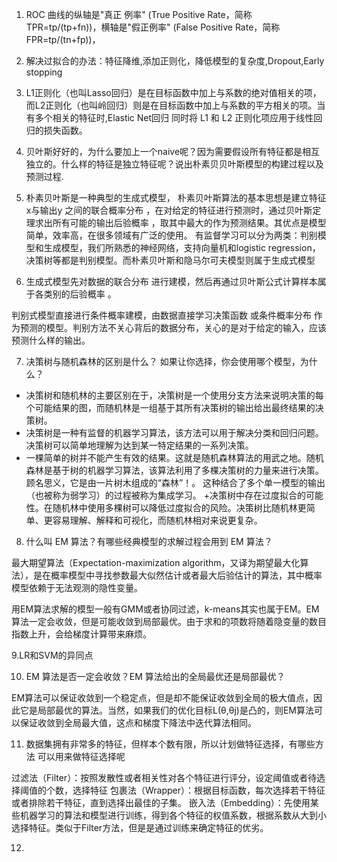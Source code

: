 1. ROC 曲线的纵轴是"真正 例率" (True Positive Rate，简称 TPR=tp/(tp+fn))，横轴是"假正例率" (False Positive Rate，简称 FPR=tp/(tn+fp))，
2. 解决过拟合的办法：特征降维,添加正则化，降低模型的复杂度,Dropout,Early stopping
3. L1正则化（也叫Lasso回归）是在目标函数中加上与系数的绝对值相关的项，而L2正则化（也叫岭回归）则是在目标函数中加上与系数的平方相关的项。当有多个相关的特征时,Elastic Net回归
同时将 L1 和 L2 正则化项应用于线性回归的损失函数。
4. 贝叶斯好好的，为什么要加上一个naive呢？因为需要假设所有特征都是相互独立的。什么样的特征是独立特征呢？说出朴素⻉贝叶斯模型的构建过程以及预测过程.



 5. 朴素贝叶斯是一种典型的生成式模型，
 朴素贝叶斯算法的基本思想是建立特征 x与输出y 之间的联合概率分布  ，在对给定的特征进行预测时，通过贝叶斯定理求出所有可能的输出后验概率 ，取其中最大的作为预测结果。其优点是模型简单，效率高，在很多领域有广泛的使用。
 有监督学习可以分为两类：判别模型和生成模型，我们所熟悉的神经网络，支持向量机和logistic regression，决策树等都是判别模型。而朴素贝叶斯和隐马尔可夫模型则属于生成式模型
 
 6. 生成式模型先对数据的联合分布 进行建模，然后再通过贝叶斯公式计算样本属于各类别的后验概率 。

判别式模型直接进行条件概率建模，由数据直接学习决策函数 或条件概率分布 作为预测的模型。判别方法不关心背后的数据分布，关心的是对于给定的输入，应该预测什么样的输出。

7. 决策树与随机森林的区别是什么？ 如果让你选择，你会使⽤哪个模型，为什么？
+ 决策树和随机林的主要区别在于，决策树是一个使用分支方法来说明决策的每个可能结果的图，而随机林是一组基于其所有决策树的输出给出最终结果的决策树。
+ 决策树是一种有监督的机器学习算法，该方法可以用于解决分类和回归问题。决策树可以简单地理解为达到某一特定结果的一系列决策。
+  一棵简单的树并不能产生有效的结果。这就是随机森林算法的用武之地。随机森林是基于树的机器学习算法，该算法利用了多棵决策树的力量来进行决策。顾名思义，它是由一片树木组成的“森林”！。
这种结合了多个单一模型的输出（也被称为弱学习）的过程被称为集成学习。
+决策树中存在过度拟合的可能性。在随机林中使用多棵树可以降低过度拟合的风险。决策树比随机林更简单、更容易理解、解释和可视化，而随机林相对来说更复杂。

8. 什么叫 EM 算法？有哪些经典模型的求解过程会⽤到 EM 算法？

最大期望算法（Expectation-maximization algorithm，又译为期望最大化算法），是在概率模型中寻找参数最大似然估计或者最大后验估计的算法，其中概率模型依赖于无法观测的隐性变量。

用EM算法求解的模型一般有GMM或者协同过滤，k-means其实也属于EM。EM算法一定会收敛，但是可能收敛到局部最优。由于求和的项数将随着隐变量的数目指数上升，会给梯度计算带来麻烦。

9.LR和SVM的异同点


10. EM 算法是否⼀定会收敛？EM 算法给出的全局最优还是局部最优？


EM算法可以保证收敛到一个稳定点，但是却不能保证收敛到全局的极大值点，因此它是局部最优的算法。当然，如果我们的优化目标L(θ,θj)是凸的，则EM算法可以保证收敛到全局最大值，这点和梯度下降法中迭代算法相同。


11. 数据集拥有⾮常多的特征，但样本个数有限，所以计划做特征选择，有哪些⽅法 可以⽤来做特征选择呢

过滤法（Filter）：按照发散性或者相关性对各个特征进行评分，设定阈值或者待选择阈值的个数，选择特征
包裹法（Wrapper）：根据目标函数，每次选择若干特征或者排除若干特征，直到选择出最佳的子集。
嵌入法（Embedding）：先使用某些机器学习的算法和模型进行训练，得到各个特征的权值系数，根据系数从大到小选择特征。类似于Filter方法，但是是通过训练来确定特征的优劣。
 
12. 



